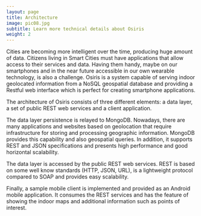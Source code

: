 ```yaml
---
layout: page
title: Architecture
image: pic08.jpg
subtitle: Learn more technical details about Osiris
weight: 2
---
```


Cities are becoming more intelligent over the time, producing huge amount of data. Citizens living in Smart Cities must have applications that allow access to their services and data. Having them handy, maybe on our smartphones and in the near future accessible in our own wearable technology, is also a challenge.   Osiris is a system capable of serving indoor geolocated information from a NoSQL geospatial database and providing a Restful web interface which is perfect for creating smartphone applications.

The  architecture of Osiris consists of three different elements: a data layer, a set of public REST web services and a client application.

The data layer persistence is relayed to MongoDB.  Nowadays, there are many applications and websites based on geolocation that require infrastructure for storing  and processing geographic information. MongoDB provides this capability and also geospatial queries. In addition, it supports REST and JSON specifications and presents  high performance and good horizontal scalability.

The data layer is accessed by the public REST web services. REST is based on some well know standards (HTTP, JSON, URL), is a lightweight protocol  compared to SOAP and provides easy scalability.

Finally, a sample mobile client is implemented and provided as an Android mobile application. It consumes the REST services and has the feature of  showing the indoor maps and additional information such as points of interest.